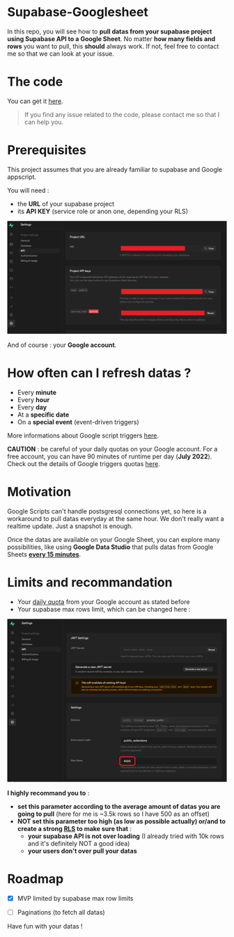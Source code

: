 # Supabase-Googlesheet
In this repo, you will see how to **pull datas from your supabase project using Supabase API to a Google Sheet**. No matter **how many fields and rows** you want to pull, this **should** always work. If not, feel free to contact me so that we can look at your issue.

# The code
You can get it [here](Code.gs).   
> If you find any issue related to the code, please contact me so that I can help you.

# Prerequisites
This project assumes that you are already familiar to supabase and Google appscript.   


You will need :
- the **URL** of your supabase project
- its **API KEY** (service role or anon one, depending your RLS)

![supabase-project-details.png](img/supabase-project-details.png)

And of course : your **Google account**.

# How often can I refresh datas ?
- Every **minute**
- Every **hour**
- Every **day**
- At a **specific date**
- On a **special event** (event-driven triggers)
 
More informations about Google script triggers [here](https://developers.Google.com/apps-script/guides/triggers/installable).

**CAUTION** : be careful of your daily quotas on your Google account. For a free account, you can have 90 minutes of runtime per day (**July 2022**). Check out the details of Google triggers quotas [here](https://developers.Google.com/apps-script/guides/services/quotas).

# Motivation
Google Scripts can't handle postsgresql connections yet, so here is a workaround to pull datas everyday at the same hour. We don't really want a realtime update. Just a snapshot is enough.   

Once the datas are available on your Google Sheet, you can explore many possibilities, like using **Google Data Studio** that pulls datas from Google Sheets **[every 15 minutes](https://support.Google.com/datastudio/answer/7020039?hl=en#zippy=%2Cin-this-article%2Cdata-refresh-rates-by-connector)**. 

# Limits and recommandation

- Your [daily quota](https://developers.Google.com/apps-script/guides/services/quotas) from your Google account as stated before
- Your supabase max rows limit, which can be changed here :

![max-rows-supabase-api.png](img/max-rows-supabase-api.png)

**I highly recommand you to** :
- **set this parameter according to the average amount of datas you are going to pull** (here for me is ~3.5k rows so I have 500 as an offset)
- **NOT set this parameter too high (as low as possible actually) or/and to create a strong [RLS](https://supabase.com/docs/guides/auth/row-level-security) to make sure that** :
	+ **your supabase API is not over loading** (I already tried with 10k rows and it's definitely NOT a good idea)
	+ **your users don't over pull your datas**

# Roadmap
- [x] MVP limited by supabase max row limits
- [ ] Paginations (to fetch all datas)


Have fun with your datas !


